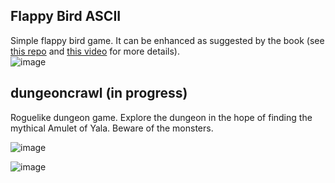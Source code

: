 ## Flappy Bird ASCII
Simple flappy bird game. It can be enhanced as suggested by the book (see [this repo](https://github.com/thebracket/HandsOnRust/tree/main/FirstGameFlappyAscii/flappy_bonus) and [this video](https://www.youtube.com/watch?v=79GyLlXAk-0) for more details). <br />
![image](https://user-images.githubusercontent.com/61462365/197327653-05ca0166-27bf-4496-80d3-64998a3debac.png)




## dungeoncrawl (in progress)
Roguelike dungeon game. Explore the dungeon in the hope of finding the mythical Amulet of Yala. Beware of the monsters.

![image](https://user-images.githubusercontent.com/61462365/197327370-8f19ad2f-0d63-4512-ae76-e9b95a69a3de.png)

![image](https://user-images.githubusercontent.com/61462365/197327572-e416189e-51c2-422a-8817-7440db24e49c.png)
